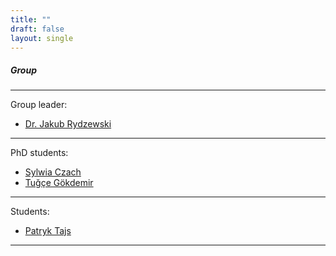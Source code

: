 ```yaml
---
title: ""
draft: false
layout: single
---
```


##### Group
---

Group leader:
* [Dr. Jakub Rydzewski](jakub-rydzewski)  
---

PhD students:
* [Sylwia Czach](sylwia-czach)
* [Tuğçe Gökdemir](tugce-gokdemir)
---

Students:
* [Patryk Tajs](patryk-tajs)
---

